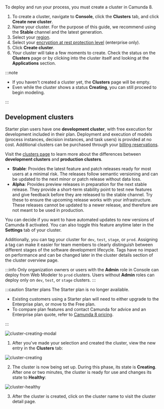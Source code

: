 ---
---

To deploy and run your process, you must create a cluster in Camunda 8.

1. To create a cluster, navigate to **Console**, click the **Clusters** tab, and click **Create new cluster**.
1. Name your cluster. For the purpose of this guide, we recommend using the **Stable** channel and the latest generation.
1. Select your [region](/reference/regions.md).
1. Select your [encryption at rest protection level](/components/concepts/encryption-at-rest.md) (enterprise only).
1. Click **Create cluster**.
1. Your cluster will take a few moments to create. Check the status on the **Clusters** page or by clicking into the cluster itself and looking at the **Applications** section.

:::note

- If you haven't created a cluster yet, the **Clusters** page will be empty.
- Even while the cluster shows a status **Creating**, you can still proceed to begin modeling.

:::

## Development clusters

Starter plan users have one **development cluster**, with free execution for development included in their plan.
Deployment and execution of models (process instances, decision instances, and task users) is provided at no cost.
Additional clusters can be purchased through your [billing reservations](/components/console/manage-plan/update-billing-reservations.md).

Visit the [clusters page](/components/concepts/clusters.md) to learn more about the differences between **development clusters** and **production clusters**.

- **Stable**: Provides the latest feature and patch releases ready for most users at a minimal risk. The releases follow semantic versioning and can be updated to the next minor or patch release without data loss.
- **Alpha**: Provides preview releases in preparation for the next stable release. They provide a short-term stability point to test new features and give feedback before they are released to the stable channel. Try these to ensure the upcoming release works with your infrastructure. These releases cannot be updated to a newer release, and therefore are not meant to be used in production.

You can decide if you want to have automated updates to new versions of Camunda 8 activated. You can also toggle this feature anytime later in the **Settings** tab of your cluster.

Additionally, you can tag your cluster for `dev`, `test`, `stage`, or `prod`. Assigning a tag can make it easier for team members to clearly distinguish between different stages of the software development lifecycle. Tags have no impact on performance and can be changed later in the cluster details section of the cluster overview page.

:::info
Only organization owners or users with the **Admin** role in Console can deploy from Web Modeler to `prod` clusters.
Users without **Admin** roles can deploy only on `dev`, `test`, or `stage` clusters.
:::

:::caution Starter plans
The Starter plan is no longer available. 

- Existing customers using a Starter plan will need to either upgrade to the Enterprise plan, or move to the Free plan. 
- To compare plan features and contact Camunda for advice and an Enterprise plan quote, refer to [Camunda 8 pricing](https://camunda.com/pricing/?utm_source=docs.camunda.io&utm_medium=referral).

:::

![cluster-creating-modal](./img/cluster-creating-modal.png)

1. After you've made your selection and created the cluster, view the new entry in the **Clusters** tab:

![cluster-creating](./img/cluster-overview-new-cluster-creating.png)

2. The cluster is now being set up. During this phase, its state is **Creating**. After one or two minutes, the cluster is ready for use and changes its state to **Healthy**:

![cluster-healthy](./img/cluster-overview-new-cluster-healthy.png)

3. After the cluster is created, click on the cluster name to visit the cluster detail page.

